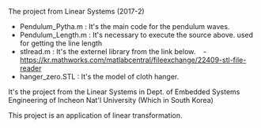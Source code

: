 The project from Linear Systems (2017-2)

- Pendulum_Pytha.m : It's the main code for the pendulum waves.
- Pendulum_Length.m : It's necessary to execute the source above. used for getting the line length
- stlread.m : It's the externel library from the link below.
    - https://kr.mathworks.com/matlabcentral/fileexchange/22409-stl-file-reader
- hanger_zero.STL : It's the model of cloth hanger. 

It's the project from the Linear Systems 
in Dept. of Embedded Systems Engineering of 
Incheon Nat'l University (Which in South Korea)

This project is an application of linear transformation.


